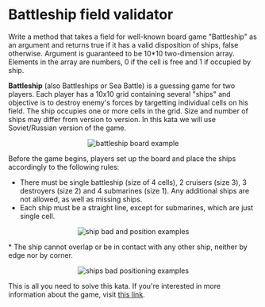 # Battleship field validator

Write a method that takes a field for well-known board game "Battleship" as an argument and returns true if it has a
valid disposition of ships, false otherwise. Argument is guaranteed to be 10*10 two-dimension array. Elements in the
array are numbers, 0 if the cell is free and 1 if occupied by ship.

**Battleship** (also Battleships or Sea Battle) is a guessing game for two players. Each player has a 10x10 grid
containing several "ships" and objective is to destroy enemy's forces by targetting individual cells on his field. The
ship occupies one or more cells in the grid. Size and number of ships may differ from version to version. In this kata
we will use Soviet/Russian version of the game.

<p align="center">
<img src="http://i.imgur.com/IWxeRBV.png" alt="battleship board example"/>
</p>


Before the game begins, players set up the board and place the ships accordingly to the following rules:

* There must be single battleship (size of 4 cells), 2 cruisers (size 3), 3 destroyers (size 2) and 4 submarines (size
  1). Any additional ships are not allowed, as well as missing ships.
* Each ship must be a straight line, except for submarines, which are just single cell.

<p align="center">
  <img src="http://i.imgur.com/FleBpT9.png" alt="ship bad and position examples"/>
</p>
* The ship cannot overlap or be in contact with any other ship, neither by edge nor by corner.
<p align="center">
  <img src="http://i.imgur.com/MuLvnug.png" alt="ships bad positioning examples"/>
</p>

This is all you need to solve this kata. If you're interested in more information about the game,
visit [this link](http://en.wikipedia.org/wiki/Battleship_(game)).